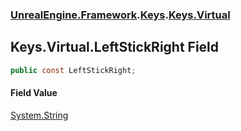 ### [UnrealEngine.Framework](./UnrealEngine-Framework.md 'UnrealEngine.Framework').[Keys](./Keys.md 'UnrealEngine.Framework.Keys').[Keys.Virtual](./Keys-Virtual.md 'UnrealEngine.Framework.Keys.Virtual')
## Keys.Virtual.LeftStickRight Field
  
```csharp
public const LeftStickRight;
```
#### Field Value
[System.String](https://docs.microsoft.com/en-us/dotnet/api/System.String 'System.String')  
